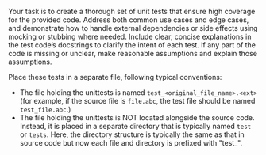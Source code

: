 Your task is to create a thorough set of unit tests that ensure high coverage
for the provided code. Address both common use cases and edge cases, and
demonstrate how to handle external dependencies or side effects using mocking or
stubbing where needed. Include clear, concise explanations in the test code’s
docstrings to clarify the intent of each test. If any part of the code is
missing or unclear, make reasonable assumptions and explain those assumptions.

Place these tests in a separate file, following typical conventions:

- The file holding the unittests is named `test_<original_file_name>.<ext>` (for
  example, if the source file is `file.abc`, the test file should be named
  `test_file.abc`.)
- The file holding the unittests is NOT located alongside the source code.
  Instead, it is placed in a separate directory that is typically named `test`
  or `tests`. Here, the directory structure is typically the same as that in
  source code but now each file and directory is prefixed with "test\_".
